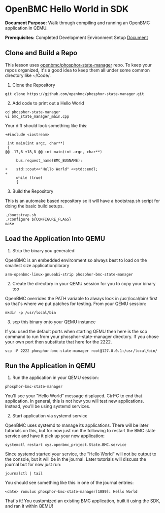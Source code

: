 # OpenBMC Hello World in SDK

**Document Purpose:** Walk through compiling and running an OpenBMC application
in QEMU.

**Prerequisites:** Completed Development Environment Setup [Document](https://github.com/openbmc/docs/blob/master/development/dev-environment.md)

## Clone and Build a Repo

This lesson uses
[openbmc/phosphor-state-manager](https://github.com/openbmc/phosphor-state-manager)
repo. To keep your repos organized, it's a good idea to keep them all under some
common directory like ~/Code/.

1. Clone the Repository
  ```
  git clone https://github.com/openbmc/phosphor-state-manager.git
  ```

2. Add code to print out a Hello World
  ```
  cd phosphor-state-manager
  vi bmc_state_manager_main.cpp
  ```

  Your diff should look something like this:
  ```
  +#include <iostream>

   int main(int argc, char**)
   {
  @@ -17,6 +18,8 @@ int main(int argc, char**)

       bus.request_name(BMC_BUSNAME);

  +    std::cout<<"Hello World" <<std::endl;
  +
       while (true)
       {
  ```

3. Build the Repository

  This is an automake based repository so it will have a bootstrap.sh script
  for doing the basic build setups.
  ```
  ./bootstrap.sh
  ./configure ${CONFIGURE_FLAGS}
  make
  ```

## Load the Application Into QEMU

  1. Strip the binary you generated

  OpenBMC is an embedded environment so always best to load on the smallest size
  application/library
  ```
  arm-openbmc-linux-gnueabi-strip phosphor-bmc-state-manager
  ```

  2. Create the directory in your QEMU session
  for you to copy your binary too

  OpenBMC overrides the PATH variable to always look in /usr/local/bin/ first so
  that's where we put patches for testing. From your QEMU session:
  ```
  mkdir -p /usr/local/bin
  ```

  3. scp this binary onto your QEMU instance

  If you used the default ports when starting QEMU then here is the scp command
  to run from your phosphor-state-manager directory. If you chose your own port
  then substitute that here for the 2222.
  ```
  scp -P 2222 phosphor-bmc-state-manager root@127.0.0.1:/usr/local/bin/
  ```

## Run the Application in QEMU

  1. Run the application in your QEMU session:
  ```
  phosphor-bmc-state-manager
  ```

  You'll see your "Hello World" message displayed.  Ctrl^C to end that
  application. In general, this is not how you will test new applications.
  Instead, you'll be using systemd services.

  2. Start application via systemd service

  OpenBMC uses systemd to manage its applications. There will be later tutorials
  on this, but for now just run the following to restart the BMC state service
  and have it pick up your new application:
  ```
  systemctl restart xyz.openbmc_project.State.BMC.service
  ```

  Since systemd started your service, the
  "Hello World" will not be output to the console, but it will be in the
  journal. Later tutorials will discuss the journal but for now just run:
  ```
  journalctl | tail
  ```

  You should see something like this in one of the journal
  entries:
  ```
  <date> romulus phosphor-bmc-state-manager[1089]: Hello World
  ```

That's it! You customized an existing BMC application, built it using the SDK,
and ran it within QEMU!
